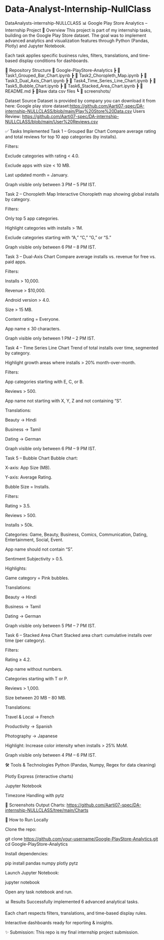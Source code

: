 # Data-Analyst-Internship-NullClass

DataAnalysts-internship-NULLCLASS
📊 Google Play Store Analytics – Internship Project
📘 Overview
This project is part of my internship tasks, building on the Google Play Store dataset. The goal was to implement advanced analytics and visualization features through Python (Pandas, Plotly) and Jupyter Notebook.

Each task applies specific business rules, filters, translations, and time-based display conditions for dashboards.

📂 Repository Structure
📁 Google-PlayStore-Analytics
┣ 📄 Task1_Grouped_Bar_Chart.ipynb
┣ 📄 Task2_Choropleth_Map.ipynb
┣ 📄 Task3_Dual_Axis_Chart.ipynb
┣ 📄 Task4_Time_Series_Line_Chart.ipynb
┣ 📄 Task5_Bubble_Chart.ipynb
┣ 📄 Task6_Stacked_Area_Chart.ipynb
┣ 📄 README.md
┣ 📄Raw data csv files
┗ 📂 screenshots/

Dataset Source
Dataset is provided by company
you can download it from here: Google play store dataset:https://github.com/Aarti07-spec/DA-internship-NULLCLASS/blob/main/Play%20Store%20Data.csv
Users Review: https://github.com/Aarti07-spec/DA-internship-NULLCLASS/blob/main/User%20Reviews.csv

✅ Tasks Implemented
Task 1 – Grouped Bar Chart
Compare average rating and total reviews for top 10 app categories (by installs).

Filters:

Exclude categories with rating < 4.0.

Exclude apps with size < 10 MB.

Last updated month = January.

Graph visible only between 3 PM – 5 PM IST.

Task 2 – Choropleth Map
Interactive Choropleth map showing global installs by category.

Filters:

Only top 5 app categories.

Highlight categories with installs > 1M.

Exclude categories starting with “A,” “C,” “G,” or “S.”

Graph visible only between 6 PM – 8 PM IST.

Task 3 – Dual-Axis Chart
Compare average installs vs. revenue for free vs. paid apps.

Filters:

Installs > 10,000.

Revenue > $10,000.

Android version > 4.0.

Size > 15 MB.

Content rating = Everyone.

App name ≤ 30 characters.

Graph visible only between 1 PM – 2 PM IST.

Task 4 – Time Series Line Chart
Trend of total installs over time, segmented by category.

Highlight growth areas where installs > 20% month-over-month.

Filters:

App categories starting with E, C, or B.

Reviews > 500.

App name not starting with X, Y, Z and not containing “S”.

Translations:

Beauty → Hindi

Business → Tamil

Dating → German

Graph visible only between 6 PM – 9 PM IST.

Task 5 – Bubble Chart
Bubble chart:

X-axis: App Size (MB).

Y-axis: Average Rating.

Bubble Size = Installs.

Filters:

Rating > 3.5.

Reviews > 500.

Installs > 50k.

Categories: Game, Beauty, Business, Comics, Communication, Dating, Entertainment, Social, Event.

App name should not contain “S”.

Sentiment Subjectivity > 0.5.

Highlights:

Game category = Pink bubbles.

Translations:

Beauty → Hindi

Business → Tamil

Dating → German

Graph visible only between 5 PM – 7 PM IST.

Task 6 – Stacked Area Chart
Stacked area chart: cumulative installs over time (per category).

Filters:

Rating ≥ 4.2.

App name without numbers.

Categories starting with T or P.

Reviews > 1,000.

Size between 20 MB – 80 MB.

Translations:

Travel & Local → French

Productivity → Spanish

Photography → Japanese

Highlight: Increase color intensity when installs > 25% MoM.

Graph visible only between 4 PM – 6 PM IST.

🛠️ Tools & Technologies
Python (Pandas, Numpy, Regex for data cleaning)

Plotly Express (interactive charts)

Jupyter Notebook

Timezone Handling with pytz

📸 Screenshots
Output Charts:
https://github.com/Aarti07-spec/DA-internship-NULLCLASS/tree/main/Charts

🚀 How to Run Locally

Clone the repo:

git clone https://github.com/your-username/Google-PlayStore-Analytics.git cd Google-PlayStore-Analytics

Install dependencies:

pip install pandas numpy plotly pytz

Launch Jupyter Notebook:

jupyter notebook

Open any task notebook and run.

📊 Results
Successfully implemented 6 advanced analytical tasks.

Each chart respects filters, translations, and time-based display rules.

Interactive dashboards ready for reporting & insights.

✨ Submission: This repo is my final internship project submission.
